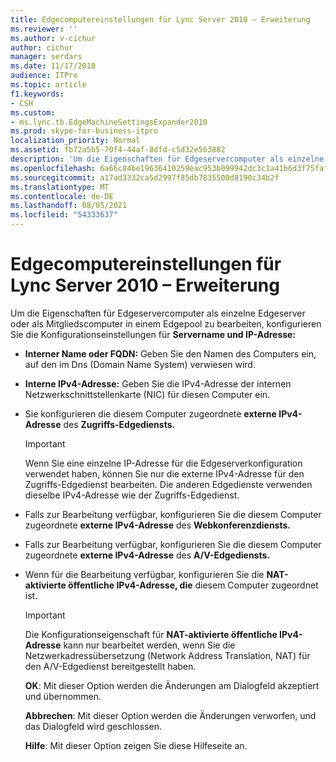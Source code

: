```yaml
---
title: Edgecomputereinstellungen für Lync Server 2010 – Erweiterung
ms.reviewer: ''
ms.author: v-cichur
author: cichur
manager: serdars
ms.date: 11/17/2018
audience: ITPro
ms.topic: article
f1.keywords:
- CSH
ms.custom:
- ms.lync.tb.EdgeMachineSettingsExpander2010
ms.prod: skype-for-business-itpro
localization_priority: Normal
ms.assetid: fb72a5b5-70f4-44af-8dfd-c5d32e563882
description: 'Um die Eigenschaften für Edgeservercomputer als einzelne Edgeserver oder als Mitgliedscomputer in einem Edgepool zu bearbeiten, konfigurieren Sie die Konfigurationseinstellungen für Servername und IP-Adresse:'
ms.openlocfilehash: 6a66c84be19636410259eac953b099942dc3c1a41b6d3f75faf926d469795e5e
ms.sourcegitcommit: a17ad3332ca5d2997f85db7835500d8190c34b2f
ms.translationtype: MT
ms.contentlocale: de-DE
ms.lasthandoff: 08/05/2021
ms.locfileid: "54333637"
---
```

# <a name="edge-machine-settings-expander-for-lync-server-2010"></a>Edgecomputereinstellungen für Lync Server 2010 – Erweiterung
 
Um die Eigenschaften für Edgeservercomputer als einzelne Edgeserver oder als Mitgliedscomputer in einem Edgepool zu bearbeiten, konfigurieren Sie die Konfigurationseinstellungen für **Servername und IP-Adresse:**
  
- **Interner Name oder FQDN:** Geben Sie den Namen des Computers ein, auf den im Dns (Domain Name System) verwiesen wird. 
    
- **Interne IPv4-Adresse:** Geben Sie die IPv4-Adresse der internen Netzwerkschnittstellenkarte (NIC) für diesen Computer ein.
    
- Sie konfigurieren die diesem Computer zugeordnete **externe IPv4-Adresse** des **Zugriffs-Edgediensts.**
    
    > [!IMPORTANT]
    > Wenn Sie eine einzelne IP-Adresse für die Edgeserverkonfiguration verwendet haben, können Sie nur die externe IPv4-Adresse für den Zugriffs-Edgedienst bearbeiten. Die anderen Edgedienste verwenden dieselbe IPv4-Adresse wie der Zugriffs-Edgedienst. 
  
- Falls zur Bearbeitung verfügbar, konfigurieren Sie die diesem Computer zugeordnete **externe IPv4-Adresse** des **Webkonferenzdiensts.**
    
- Falls zur Bearbeitung verfügbar, konfigurieren Sie die diesem Computer zugeordnete **externe IPv4-Adresse** des **A/V-Edgediensts.**
    
- Wenn für die Bearbeitung verfügbar, konfigurieren Sie die **NAT-aktivierte öffentliche IPv4-Adresse, die** diesem Computer zugeordnet ist.
    
    > [!IMPORTANT]
    > Die Konfigurationseigenschaft für **NAT-aktivierte öffentliche IPv4-Adresse** kann nur bearbeitet werden, wenn Sie die Netzwerkadressübersetzung (Network Address Translation, NAT) für den A/V-Edgedienst bereitgestellt haben.
  
  **OK**: Mit dieser Option werden die Änderungen am Dialogfeld akzeptiert und übernommen.
  
  **Abbrechen**: Mit dieser Option werden die Änderungen verworfen, und das Dialogfeld wird geschlossen.
  
  **Hilfe**: Mit dieser Option zeigen Sie diese Hilfeseite an.
  

